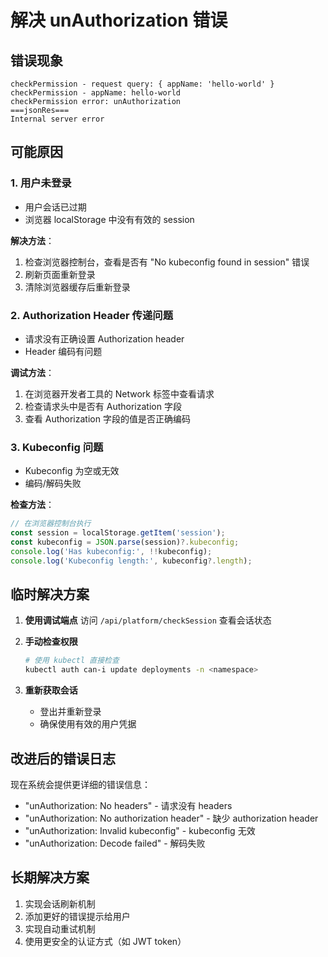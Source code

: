 # 解决 unAuthorization 错误

## 错误现象
```
checkPermission - request query: { appName: 'hello-world' }
checkPermission - appName: hello-world
checkPermission error: unAuthorization
===jsonRes===
Internal server error
```

## 可能原因

### 1. 用户未登录
- 用户会话已过期
- 浏览器 localStorage 中没有有效的 session

**解决方法**：
1. 检查浏览器控制台，查看是否有 "No kubeconfig found in session" 错误
2. 刷新页面重新登录
3. 清除浏览器缓存后重新登录

### 2. Authorization Header 传递问题
- 请求没有正确设置 Authorization header
- Header 编码有问题

**调试方法**：
1. 在浏览器开发者工具的 Network 标签中查看请求
2. 检查请求头中是否有 Authorization 字段
3. 查看 Authorization 字段的值是否正确编码

### 3. Kubeconfig 问题
- Kubeconfig 为空或无效
- 编码/解码失败

**检查方法**：
```javascript
// 在浏览器控制台执行
const session = localStorage.getItem('session');
const kubeconfig = JSON.parse(session)?.kubeconfig;
console.log('Has kubeconfig:', !!kubeconfig);
console.log('Kubeconfig length:', kubeconfig?.length);
```

## 临时解决方案

1. **使用调试端点**
   访问 `/api/platform/checkSession` 查看会话状态

2. **手动检查权限**
   ```bash
   # 使用 kubectl 直接检查
   kubectl auth can-i update deployments -n <namespace>
   ```

3. **重新获取会话**
   - 登出并重新登录
   - 确保使用有效的用户凭据

## 改进后的错误日志

现在系统会提供更详细的错误信息：
- "unAuthorization: No headers" - 请求没有 headers
- "unAuthorization: No authorization header" - 缺少 authorization header
- "unAuthorization: Invalid kubeconfig" - kubeconfig 无效
- "unAuthorization: Decode failed" - 解码失败

## 长期解决方案

1. 实现会话刷新机制
2. 添加更好的错误提示给用户
3. 实现自动重试机制
4. 使用更安全的认证方式（如 JWT token）